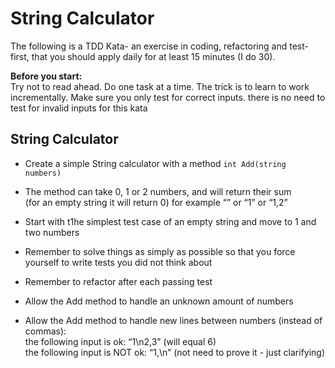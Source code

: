 # String Calculator
The following is a TDD Kata- an exercise in coding, refactoring and test-first, that you should apply daily for at least 15 minutes (I do 30).

**Before you start:**  
Try not to read ahead.
Do one task at a time. The trick is to learn to work incrementally.
Make sure you only test for correct inputs. there is no need to test for invalid inputs for this kata

## String Calculator

- Create a simple String calculator with a method `int Add(string numbers)`
- The method can take 0, 1 or 2 numbers, and will return their sum  
  (for an empty string it will return 0) for example “” or “1” or “1,2”
- Start with t1he simplest test case of an empty string and move to 1 and two numbers
- Remember to solve things as simply as possible so that you force yourself to write tests you did not think about
- Remember to refactor after each passing test
- Allow the Add method to handle an unknown amount of numbers

- Allow the Add method to handle new lines between numbers (instead of commas):  
the following input is ok:  “1\n2,3”  (will equal 6)  
the following input is NOT ok:  “1,\n” (not need to prove it - just clarifying)